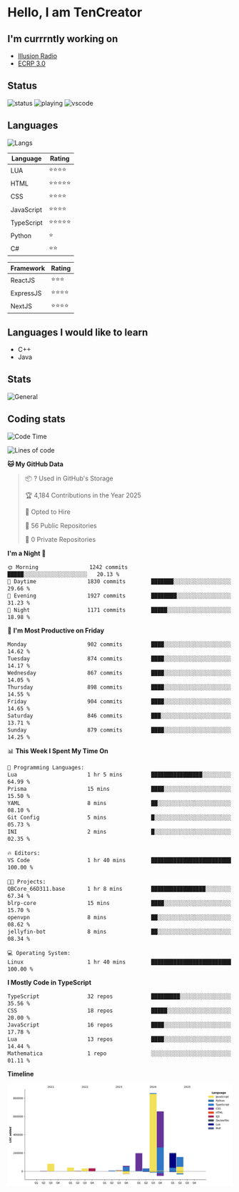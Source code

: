 # Hello, I am TenCreator

## I'm currrntly working on
- [Illusion Radio](https://illusionradio.co.uk/)
- [ECRP 3.0](http://github.com/Emerald-Coast-Roleplay/)

## Status
![status](https://api.statusbadges.me/badge/status/518334475038359555?simple=true&style=for-the-badge)
![playing](https://api.statusbadges.me/badge/playing/518334475038359555?style=for-the-badge)
![vscode](https://api.statusbadges.me/badge/vscode/518334475038359555?style=for-the-badge)

## Languages
![Langs](https://github-readme-stats.vercel.app/api/top-langs/?username=tencreator&layout=compact&theme=radical)


|Language|Rating|
|--------|------|
|LUA|⭐️⭐️⭐️⭐️|
|HTML|⭐️⭐️⭐️⭐️⭐️|
|CSS|⭐️⭐️⭐️⭐️|
|JavaScript|⭐️⭐️⭐️⭐️|
|TypeScript|⭐️⭐️⭐️⭐️⭐️|
|Python|⭐️|
|C#|⭐️⭐️ |

|Framework|Rating|
|--------|------|
|ReactJS|⭐️⭐️⭐|
|ExpressJS|⭐️⭐️⭐️⭐️|
|NextJS|⭐️⭐️⭐⭐️|

## Languages I would like to learn
- C++
- Java

## Stats
![General](https://github-readme-stats.vercel.app/api?username=tencreator&show_icons=true&theme=radical)

## Coding stats

<!--START_SECTION:waka-->
![Code Time](http://img.shields.io/badge/Code%20Time-638%20hrs%2010%20mins-blue)

![Lines of code](https://img.shields.io/badge/From%20Hello%20World%20I%27ve%20Written-2.4%20million%20lines%20of%20code-blue)

**🐱 My GitHub Data** 

> 📦 ? Used in GitHub's Storage 
 > 
> 🏆 4,184 Contributions in the Year 2025
 > 
> 💼 Opted to Hire
 > 
> 📜 56 Public Repositories 
 > 
> 🔑 0 Private Repositories 
 > 
**I'm a Night 🦉** 

```text
🌞 Morning                1242 commits        █████░░░░░░░░░░░░░░░░░░░░   20.13 % 
🌆 Daytime                1830 commits        ███████░░░░░░░░░░░░░░░░░░   29.66 % 
🌃 Evening                1927 commits        ████████░░░░░░░░░░░░░░░░░   31.23 % 
🌙 Night                  1171 commits        █████░░░░░░░░░░░░░░░░░░░░   18.98 % 
```
📅 **I'm Most Productive on Friday** 

```text
Monday                   902 commits         ████░░░░░░░░░░░░░░░░░░░░░   14.62 % 
Tuesday                  874 commits         ████░░░░░░░░░░░░░░░░░░░░░   14.17 % 
Wednesday                867 commits         ████░░░░░░░░░░░░░░░░░░░░░   14.05 % 
Thursday                 898 commits         ████░░░░░░░░░░░░░░░░░░░░░   14.55 % 
Friday                   904 commits         ████░░░░░░░░░░░░░░░░░░░░░   14.65 % 
Saturday                 846 commits         ███░░░░░░░░░░░░░░░░░░░░░░   13.71 % 
Sunday                   879 commits         ████░░░░░░░░░░░░░░░░░░░░░   14.25 % 
```


📊 **This Week I Spent My Time On** 

```text
💬 Programming Languages: 
Lua                      1 hr 5 mins         ████████████████░░░░░░░░░   64.99 % 
Prisma                   15 mins             ████░░░░░░░░░░░░░░░░░░░░░   15.50 % 
YAML                     8 mins              ██░░░░░░░░░░░░░░░░░░░░░░░   08.10 % 
Git Config               5 mins              █░░░░░░░░░░░░░░░░░░░░░░░░   05.73 % 
INI                      2 mins              █░░░░░░░░░░░░░░░░░░░░░░░░   02.35 % 

🔥 Editors: 
VS Code                  1 hr 40 mins        █████████████████████████   100.00 % 

🐱‍💻 Projects: 
QBCore_66D311.base       1 hr 8 mins         █████████████████░░░░░░░░   67.34 % 
blrp-core                15 mins             ████░░░░░░░░░░░░░░░░░░░░░   15.70 % 
openvpn                  8 mins              ██░░░░░░░░░░░░░░░░░░░░░░░   08.62 % 
jellyfin-bot             8 mins              ██░░░░░░░░░░░░░░░░░░░░░░░   08.34 % 

💻 Operating System: 
Linux                    1 hr 40 mins        █████████████████████████   100.00 % 
```

**I Mostly Code in TypeScript** 

```text
TypeScript               32 repos            █████████░░░░░░░░░░░░░░░░   35.56 % 
CSS                      18 repos            █████░░░░░░░░░░░░░░░░░░░░   20.00 % 
JavaScript               16 repos            ████░░░░░░░░░░░░░░░░░░░░░   17.78 % 
Lua                      13 repos            ████░░░░░░░░░░░░░░░░░░░░░   14.44 % 
Mathematica              1 repo              ░░░░░░░░░░░░░░░░░░░░░░░░░   01.11 % 
```



**Timeline**

![Lines of Code chart](https://raw.githubusercontent.com/tencreator/tencreator/main/assets/bar_graph.png)


<!--END_SECTION:waka-->
